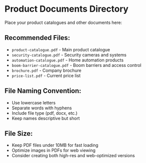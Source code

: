 # Product Documents Directory

Place your product catalogues and other documents here:

## Recommended Files:
- `product-catalogue.pdf` - Main product catalogue
- `security-catalogue.pdf` - Security cameras and systems
- `automation-catalogue.pdf` - Home automation products
- `boom-barrier-catalogue.pdf` - Boom barriers and access control
- `brochure.pdf` - Company brochure
- `price-list.pdf` - Current price list

## File Naming Convention:
- Use lowercase letters
- Separate words with hyphens
- Include file type (pdf, docx, etc.)
- Keep names descriptive but short

## File Size:
- Keep PDF files under 10MB for fast loading
- Optimize images in PDFs for web viewing
- Consider creating both high-res and web-optimized versions 